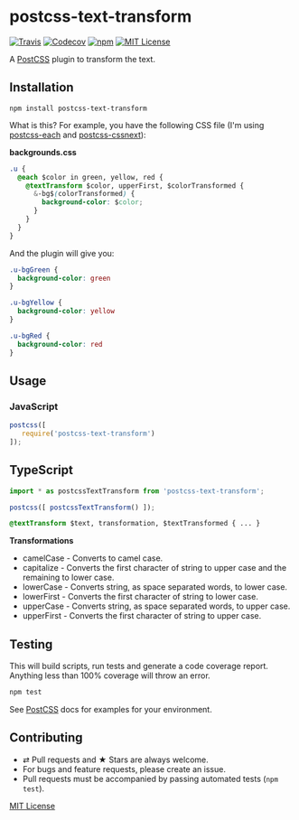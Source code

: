 # postcss-text-transform

[![Travis](https://img.shields.io/travis/ezavile/postcss-text-transform.svg?style=flat-square)](https://travis-ci.org/ezavile/postcss-text-transform)
[![Codecov](https://img.shields.io/codecov/c/github/ezavile/postcss-text-transform.svg?style=flat-square)](https://codecov.io/gh/ezavile/postcss-text-transform)
[![npm](https://img.shields.io/npm/v/postcss-text-transform.svg?style=flat-square)](https://www.npmjs.com/package/postcss-text-transform)
[![MIT License](https://img.shields.io/npm/l/postcss-text-transform.svg?style=flat-square)](http://opensource.org/licenses/MIT)

A [PostCSS] plugin to transform the text.

## Installation
```
npm install postcss-text-transform
```

What is this? For example, you have the following CSS file (I'm using [postcss-each] and [postcss-cssnext]):

**backgrounds.css**
```css
.u {
  @each $color in green, yellow, red {
    @textTransform $color, upperFirst, $colorTransformed {
      &-bg$(colorTransformed) {
        background-color: $color;
      }
    }
  }
}
```

And the plugin will give you:
```css
.u-bgGreen {
  background-color: green
}

.u-bgYellow {
  background-color: yellow
}

.u-bgRed {
  background-color: red
}
```

## Usage

### JavaScript
```javascript
postcss([
   require('postcss-text-transform')
]);
```

## TypeScript
```js
import * as postcssTextTransform from 'postcss-text-transform';

postcss([ postcssTextTransform() ]);
```

```css
@textTransform $text, transformation, $textTransformed { ... }
```

**Transformations**
* camelCase - Converts to camel case.
* capitalize - Converts the first character of string to upper case and the remaining to lower case.
* lowerCase - Converts string, as space separated words, to lower case.
* lowerFirst - Converts the first character of string to lower case.
* upperCase - Converts string, as space separated words, to upper case.
* upperFirst - Converts the first character of string to upper case.

## Testing
This will build scripts, run tests and generate a code coverage report. Anything less than 100% coverage will throw an error.

```javascript
npm test
```

See [PostCSS] docs for examples for your environment.

## Contributing
* ⇄ Pull requests and ★ Stars are always welcome.
* For bugs and feature requests, please create an issue.
* Pull requests must be accompanied by passing automated tests (`npm test`).

[MIT License]

[PostCSS]: https://github.com/postcss/postcss
[postcss-each]: https://github.com/outpunk/postcss-each
[postcss-cssnext]: https://github.com/MoOx/postcss-cssnext
[MIT License]: https://github.com/ezavile/postcss-typescript-css/blob/master/LICENSE
